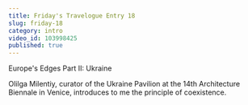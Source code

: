 ```yaml
---
title: Friday's Travelogue Entry 18
slug: friday-18
category: intro
video_id: 103998425
published: true
---
```


Europe's Edges Part II: Ukraine 
 
Olilga Milentiy, curator of the Ukraine Pavilion at the 14th Architecture Biennale in Venice, introduces to me the principle of coexistence. 
